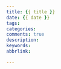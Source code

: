 ```yaml
---
title: {{ title }}
date: {{ date }}
tags:
categories: 
comments: true
description: 
keywords: 
abbrlink: 

---
```

